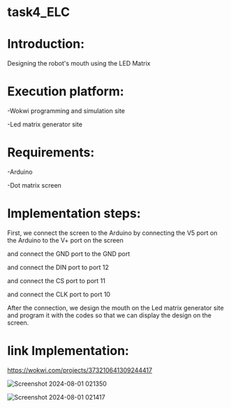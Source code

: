 # task4_ELC
# Introduction:
Designing the robot's mouth using the LED Matrix
# Execution platform:
-Wokwi programming and simulation site

-Led matrix generator site
# Requirements:
-Arduino

-Dot matrix screen

# Implementation steps:
First, we connect the screen to the Arduino by connecting the V5 port on the Arduino to the V+ port on the screen

and connect the GND port to the GND port

and connect the DIN port to port 12

and connect the CS port to port 11

and connect the CLK port to port 10

After the connection, we design the mouth on the Led matrix generator site and program it with the codes so that we can display the design on the screen.
 # link Implementation:
 https://wokwi.com/projects/373210641309244417
 
![Screenshot 2024-08-01 021350](https://github.com/user-attachments/assets/ac34878a-0e7f-433f-9f6f-bec4281a5acf)

![Screenshot 2024-08-01 021417](https://github.com/user-attachments/assets/fc691208-215f-4b2e-adb8-a50c1433a139)

 
